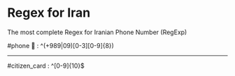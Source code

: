 # Regex for Iran
The most complete Regex for Iranian Phone Number (RegExp)


#phone :iphone: : ^(\+989|09)[0-3][0-9]{8})

<hr>
#citizen_card : ^[0-9]{10}$
